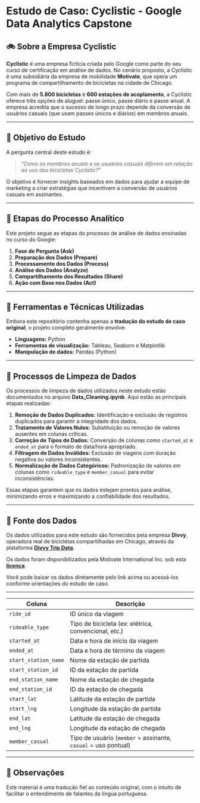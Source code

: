 # Estudo de Caso: Cyclistic - Google Data Analytics Capstone


## 🚲 Sobre a Empresa Cyclistic

**Cyclistic** é uma empresa fictícia criada pelo Google como parte do seu curso de certificação em análise de dados. No cenário proposto, a Cyclistic é uma subsidiária da empresa de mobilidade **Motivate**, que opera um programa de compartilhamento de bicicletas na cidade de Chicago.

Com mais de **5.800 bicicletas** e **600 estações de acoplamento**, a Cyclistic oferece três opções de aluguel: passe único, passe diário e passe anual. A empresa acredita que o sucesso de longo prazo depende da conversão de usuários casuais (que usam passes únicos e diários) em membros anuais.

---

## 🎯 Objetivo do Estudo

A pergunta central deste estudo é:

> *"Como os membros anuais e os usuários casuais diferem em relação ao uso das bicicletas Cyclistic?"*

O objetivo é fornecer insights baseados em dados para ajudar a equipe de marketing a criar estratégias que incentivem a conversão de usuários casuais em assinantes.

---

## 🔎 Etapas do Processo Analítico

Este projeto segue as etapas do processo de análise de dados ensinadas no curso do Google:

1. **Fase de Pergunta (Ask)**
2. **Preparação dos Dados (Prepare)**
3. **Processamento dos Dados (Process)**
4. **Análise dos Dados (Analyze)**
5. **Compartilhamento dos Resultados (Share)**
6. **Ação com Base nos Dados (Act)**

---

## 🧰 Ferramentas e Técnicas Utilizadas

Embora este repositório contenha apenas a **tradução do estudo de caso original**, o projeto completo geralmente envolve:

- **Linguagens:** Python
- **Ferramentas de visualização:** Tableau, Seaborn e Matplotlib
- **Manipulação de dados:** Pandas (Python)

---

## 🧹 Processos de Limpeza de Dados

Os processos de limpeza de dados utilizados neste estudo estão documentados no arquivo **Data_Cleaning.ipynb**. Aqui estão as principais etapas realizadas:

1. **Remoção de Dados Duplicados:** Identificação e exclusão de registros duplicados para garantir a integridade dos dados.
2. **Tratamento de Valores Nulos:** Substituição ou remoção de valores ausentes em colunas críticas.
3. **Correção de Tipos de Dados:** Conversão de colunas como `started_at` e `ended_at` para o formato de data/hora apropriado.
4. **Filtragem de Dados Inválidos:** Exclusão de viagens com duração negativa ou valores inconsistentes.
5. **Normalização de Dados Categóricos:** Padronização de valores em colunas como `rideable_type` e `member_casual` para evitar inconsistências.

Essas etapas garantem que os dados estejam prontos para análise, minimizando erros e maximizando a confiabilidade dos resultados.

---

## 📂 Fonte dos Dados

Os dados utilizados para este estudo são fornecidos pela empresa **Divvy**, operadora real de bicicletas compartilhadas em Chicago, através da plataforma **[Divvy Trip Data](https://divvy-tripdata.s3.amazonaws.com/index.html)**.

Os dados foram disponibilizados pela Motivate International Inc. sob esta **[licença](https://divvybikes.com/data-license-agreement)**.

Você pode baixar os dados diretamente pelo link acima ou acessá-los conforme orientações do estudo de caso.

---

| Coluna               | Descrição                                                      |
| -------------------- | -------------------------------------------------------------- |
| `ride_id`            | ID único da viagem                                             |
| `rideable_type`      | Tipo de bicicleta (ex: elétrica, convencional, etc.)           |
| `started_at`         | Data e hora de início da viagem                                |
| `ended_at`           | Data e hora de término da viagem                               |
| `start_station_name` | Nome da estação de partida                                     |
| `start_station_id`   | ID da estação de partida                                       |
| `end_station_name`   | Nome da estação de chegada                                     |
| `end_station_id`     | ID da estação de chegada                                       |
| `start_lat`          | Latitude da estação de partida                                 |
| `start_lng`          | Longitude da estação de partida                                |
| `end_lat`            | Latitude da estação de chegada                                 |
| `end_lng`            | Longitude da estação de chegada                                |
| `member_casual`      | Tipo de usuário (`member` = assinante, `casual` = uso pontual) |

---

## 📌 Observações

Este material é uma tradução fiel ao conteúdo original, com o intuito de facilitar o entendimento de falantes da língua portuguesa.

